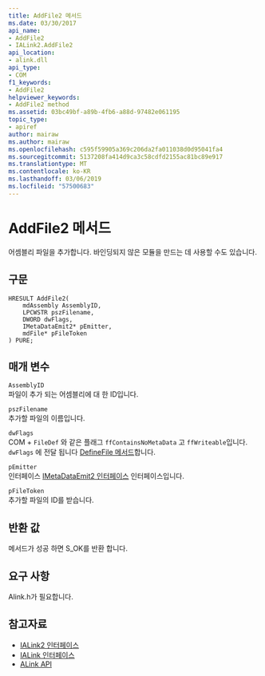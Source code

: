 ```yaml
---
title: AddFile2 메서드
ms.date: 03/30/2017
api_name:
- AddFile2
- IALink2.AddFile2
api_location:
- alink.dll
api_type:
- COM
f1_keywords:
- AddFile2
helpviewer_keywords:
- AddFile2 method
ms.assetid: 03bc49bf-a89b-4fb6-a88d-97482e061195
topic_type:
- apiref
author: mairaw
ms.author: mairaw
ms.openlocfilehash: c595f59905a369c206da2fa011038d0d95041fa4
ms.sourcegitcommit: 5137208fa414d9ca3c58cdfd2155ac81bc89e917
ms.translationtype: MT
ms.contentlocale: ko-KR
ms.lasthandoff: 03/06/2019
ms.locfileid: "57500683"
---
```

# <a name="addfile2-method"></a>AddFile2 메서드
어셈블리 파일을 추가합니다. 바인딩되지 않은 모듈을 만드는 데 사용할 수도 있습니다.  
  
## <a name="syntax"></a>구문  
  
```  
HRESULT AddFile2(  
    mdAssembly AssemblyID,  
    LPCWSTR pszFilename,  
    DWORD dwFlags,  
    IMetaDataEmit2* pEmitter,  
    mdFile* pFileToken  
) PURE;  
```  
  
## <a name="parameters"></a>매개 변수  
 `AssemblyID`  
 파일이 추가 되는 어셈블리에 대 한 ID입니다.  
  
 `pszFilename`  
 추가할 파일의 이름입니다.  
  
 `dwFlags`  
 COM + `FileDef` 와 같은 플래그 `ffContainsNoMetaData` 고 `ffWriteable`입니다. `dwFlags` 에 전달 됩니다 [DefineFile 메서드](../../../../docs/framework/unmanaged-api/metadata/imetadataassemblyemit-definefile-method.md)합니다.  
  
 `pEmitter`  
 인터페이스 [IMetaDataEmit2 인터페이스](../../../../docs/framework/unmanaged-api/metadata/imetadataemit2-interface.md) 인터페이스입니다.  
  
 `pFileToken`  
 추가할 파일의 ID를 받습니다.  
  
## <a name="return-value"></a>반환 값  
 메서드가 성공 하면 S_OK를 반환 합니다.  
  
## <a name="requirements"></a>요구 사항  
 Alink.h가 필요합니다.  
  
## <a name="see-also"></a>참고자료
- [IALink2 인터페이스](../../../../docs/framework/unmanaged-api/alink/ialink2-interface.md)
- [IALink 인터페이스](../../../../docs/framework/unmanaged-api/alink/ialink-interface.md)
- [ALink API](../../../../docs/framework/unmanaged-api/alink/index.md)
